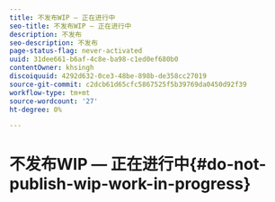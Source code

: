 ```yaml
---
title: 不发布WIP — 正在进行中
seo-title: 不发布WIP — 正在进行中
description: 不发布
seo-description: 不发布
page-status-flag: never-activated
uuid: 31dee661-b6af-4c8e-ba98-c1ed0ef680b0
contentOwner: khsingh
discoiquuid: 4292d632-0ce3-48be-898b-de358cc27019
source-git-commit: c2dcb61d65cfc5867525f5b39769da0450d92f39
workflow-type: tm+mt
source-wordcount: '27'
ht-degree: 0%

---
```



# 不发布WIP — 正在进行中{#do-not-publish-wip-work-in-progress}


